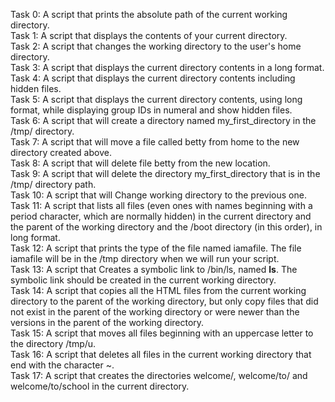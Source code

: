 Task 0: A script that prints the absolute path of the current working directory.</br>
Task 1: A script that displays the contents of your current directory. </br>
Task 2: A script that changes the working directory to the user's home directory.</br>
Task 3: A script that displays the current directory contents in a long format.</br>
Task 4: A script that displays the current directory contents including hidden files.</br>
Task 5: A script that displays the current directory contents, using long format, while displaying group IDs in numeral and show hidden files.</br>
Task 6: A script that will create a directory named my_first_directory in the /tmp/ directory.</br>
Task 7: A script that will move a file called betty from home to the new directory created above.</br>
Task 8: A script that will delete file betty from the new location.</br>
Task 9: A script that will delete the directory my_first_directory that is in the /tmp/ directory path.</br>
Task 10: A script that will Change working directory to the previous one.</br>
Task 11: A script that lists all files (even ones with names beginning with a period character, which are normally hidden) in the current directory and the parent of the working directory and the /boot directory (in this order), in long format.</br>
Task 12: A script that prints the type of the file named iamafile. The file iamafile will be in the /tmp directory when we will run your script.</br>
Task 13: A script that Creates a symbolic link to /bin/ls, named __ls__. The symbolic link should be created in the current working directory.</br>
Task 14: A script that copies all the HTML files from the current working directory to the parent of the working directory, but only copy files that did not exist in the parent of the working directory or were newer than the versions in the parent of the working directory.</br>
Task 15: A script that moves all files beginning with an uppercase letter to the directory /tmp/u.</br>
Task 16: A script that deletes all files in the current working directory that end with the character ~.</br>
Task 17: A script that creates the directories welcome/, welcome/to/ and welcome/to/school in the current directory.</br>
